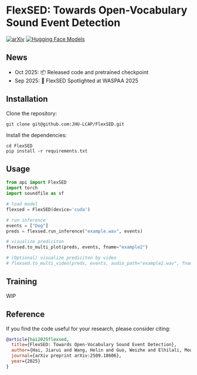 # FlexSED: Towards Open-Vocabulary Sound Event Detection

[![arXiv](https://img.shields.io/badge/arXiv-2409.10819-brightgreen.svg?style=flat-square)](https://arxiv.org/abs/2509.18606)
[![Hugging Face Models](https://img.shields.io/badge/%F0%9F%A4%97%20Hugging%20Face-Models-blue)](https://huggingface.co/Higobeatz/FlexSED/tree/main)


## News
- Oct 2025: 📦 Released code and pretrained checkpoint  
- Sep 2025: 🎉 FlexSED Spotlighted at WASPAA 2025


## Installation

Clone the repository:
```
git clone git@github.com:JHU-LCAP/FlexSED.git
```
Install the dependencies:
```
cd FlexSED
pip install -r requirements.txt
```

## Usage
```python
from api import FlexSED
import torch
import soundfile as sf

# load model
flexsed = FlexSED(device='cuda')

# run inference
events = ["Dog"]
preds = flexsed.run_inference("example.wav", events)

# visualize prediciton
flexsed.to_multi_plot(preds, events, fname="example2")

# (Optional) visualize prediciton by video
# flexsed.to_multi_video(preds, events, audio_path="example2.wav", fname="example2")
```

## Training

WIP


## Reference

If you find the code useful for your research, please consider citing:

```bibtex
@article{hai2025flexsed,
  title={FlexSED: Towards Open-Vocabulary Sound Event Detection},
  author={Hai, Jiarui and Wang, Helin and Guo, Weizhe and Elhilali, Mounya},
  journal={arXiv preprint arXiv:2509.18606},
  year={2025}
}
```
